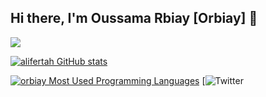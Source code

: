 ## Hi there, I'm Oussama Rbiay [Orbiay] 👋 


![](https://badge.mediaplus.ma/darkgray/orbiay)


[![alifertah GitHub stats](https://github-readme-stats.vercel.app/api?username=orbiay&show_icons=true&theme=radical)](https://github.com/orbiay)

[![orbiay Most Used Programming Languages](https://github-readme-stats.vercel.app/api/top-langs/?username=orbiay&layout=compact&hide_border=true&theme=darcula&bg_color=00000000&langs_count=6)](https://github.com/orbiay)
[![Twitter](https://img.shields.io/twitter/url/https/twitter.com/orbiay.svg?style=social&label=Follow%20%40orbiay)
